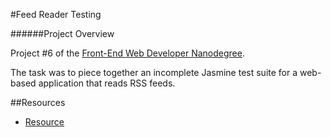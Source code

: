 #Feed Reader Testing

######Project Overview

Project #6 of the [Front-End Web Developer Nanodegree](https://www.udacity.com/course/front-end-web-developer-nanodegree--nd001).

The task was to piece together an incomplete Jasmine test suite for a web-based application that reads RSS feeds.

##Resources

- [Resource]()